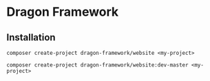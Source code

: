# Dragon Framework

## Installation

```shell
composer create-project dragon-framework/website <my-project>
```

```shell
composer create-project dragon-framework/website:dev-master <my-project>
```
